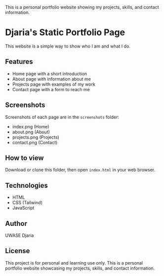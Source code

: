 
This is a personal portfolio website showing my projects, skills, and contact information.
# Djaria's Static Portfolio Page

This website is a simple way to show who I am and what I do.

## Features
- Home page with a short introduction
- About page with information about me
- Projects page with examples of my work
- Contact page with a form to reach me

## Screenshots
Screenshots of each page are in the `screenshots` folder:
- index.png (Home)
- about.png (About)
- projects.png (Projects)
- contact.png (Contact)

## How to view
Download or clone this folder, then open `index.html` in your web browser.

## Technologies
- HTML
- CSS (Tailwind)
- JavaScript

## Author
UWASE Djaria

## License
This project is for personal and learning use only.
This is a personal portfolio website showcasing my projects, skills, and contact information.
